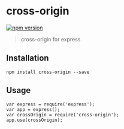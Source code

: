 # cross-origin

[![npm version](https://badge.fury.io/js/cross-origin.svg)](http://badge.fury.io/js/cross-origin)

> cross-origin for express

## Installation

    npm install cross-origin --save


## Usage

    var express = require('express');
    var app = express();
    var crossOrigin = require('cross-origin');
    app.use(crossOrigin);
